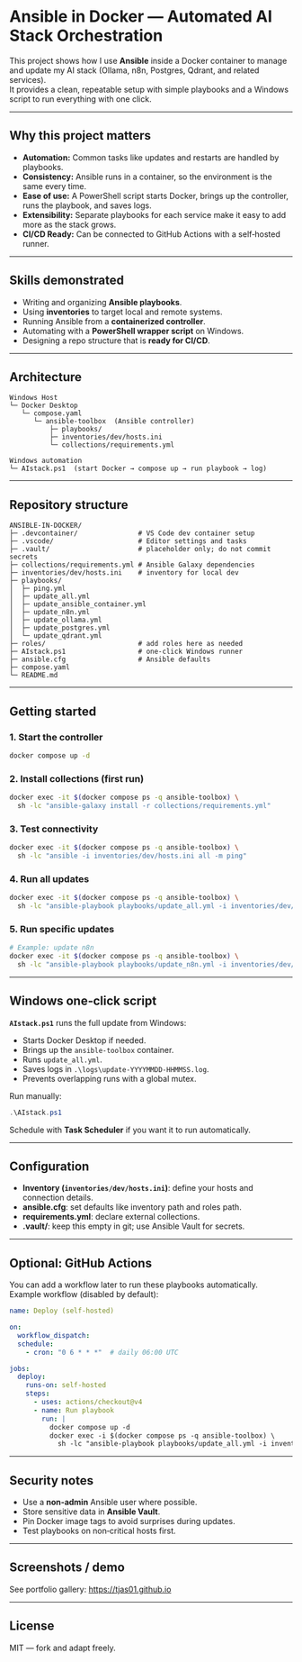 # Ansible in Docker — Automated AI Stack Orchestration

This project shows how I use **Ansible** inside a Docker container to manage and update my AI stack (Ollama, n8n, Postgres, Qdrant, and related services).  
It provides a clean, repeatable setup with simple playbooks and a Windows script to run everything with one click.

---

## Why this project matters
- **Automation:** Common tasks like updates and restarts are handled by playbooks.  
- **Consistency:** Ansible runs in a container, so the environment is the same every time.  
- **Ease of use:** A PowerShell script starts Docker, brings up the controller, runs the playbook, and saves logs.  
- **Extensibility:** Separate playbooks for each service make it easy to add more as the stack grows.  
- **CI/CD Ready:** Can be connected to GitHub Actions with a self‑hosted runner.  

---

## Skills demonstrated
- Writing and organizing **Ansible playbooks**.  
- Using **inventories** to target local and remote systems.  
- Running Ansible from a **containerized controller**.  
- Automating with a **PowerShell wrapper script** on Windows.  
- Designing a repo structure that is **ready for CI/CD**.  

---

## Architecture
```
Windows Host
└─ Docker Desktop
   └─ compose.yaml
      └─ ansible-toolbox  (Ansible controller)
          ├─ playbooks/
          ├─ inventories/dev/hosts.ini
          └─ collections/requirements.yml

Windows automation
└─ AIstack.ps1  (start Docker → compose up → run playbook → log)
```

---

## Repository structure
```
ANSIBLE-IN-DOCKER/
├─ .devcontainer/               # VS Code dev container setup
├─ .vscode/                     # Editor settings and tasks
├─ .vault/                      # placeholder only; do not commit secrets
├─ collections/requirements.yml # Ansible Galaxy dependencies
├─ inventories/dev/hosts.ini    # inventory for local dev
├─ playbooks/
│  ├─ ping.yml
│  ├─ update_all.yml
│  ├─ update_ansible_container.yml
│  ├─ update_n8n.yml
│  ├─ update_ollama.yml
│  ├─ update_postgres.yml
│  └─ update_qdrant.yml
├─ roles/                       # add roles here as needed
├─ AIstack.ps1                  # one‑click Windows runner
├─ ansible.cfg                  # Ansible defaults
├─ compose.yaml                 
└─ README.md
```

---

## Getting started

### 1. Start the controller
```bash
docker compose up -d
```

### 2. Install collections (first run)
```bash
docker exec -it $(docker compose ps -q ansible-toolbox) \
  sh -lc "ansible-galaxy install -r collections/requirements.yml"
```

### 3. Test connectivity
```bash
docker exec -it $(docker compose ps -q ansible-toolbox) \
  sh -lc "ansible -i inventories/dev/hosts.ini all -m ping"
```

### 4. Run all updates
```bash
docker exec -it $(docker compose ps -q ansible-toolbox) \
  sh -lc "ansible-playbook playbooks/update_all.yml -i inventories/dev/hosts.ini"
```

### 5. Run specific updates
```bash
# Example: update n8n
docker exec -it $(docker compose ps -q ansible-toolbox) \
  sh -lc "ansible-playbook playbooks/update_n8n.yml -i inventories/dev/hosts.ini"
```

---

## Windows one‑click script

**`AIstack.ps1`** runs the full update from Windows:
- Starts Docker Desktop if needed.  
- Brings up the `ansible-toolbox` container.  
- Runs `update_all.yml`.  
- Saves logs in `.\logs\update-YYYYMMDD-HHMMSS.log`.  
- Prevents overlapping runs with a global mutex.  

Run manually:
```powershell
.\AIstack.ps1
```

Schedule with **Task Scheduler** if you want it to run automatically.  

---

## Configuration

- **Inventory (`inventories/dev/hosts.ini`)**: define your hosts and connection details.  
- **ansible.cfg**: set defaults like inventory path and roles path.  
- **requirements.yml**: declare external collections.  
- **.vault/**: keep this empty in git; use Ansible Vault for secrets.  

---

## Optional: GitHub Actions

You can add a workflow later to run these playbooks automatically.  
Example workflow (disabled by default):

```yaml
name: Deploy (self-hosted)

on:
  workflow_dispatch:
  schedule:
    - cron: "0 6 * * *"  # daily 06:00 UTC

jobs:
  deploy:
    runs-on: self-hosted
    steps:
      - uses: actions/checkout@v4
      - name: Run playbook
        run: |
          docker compose up -d
          docker exec -i $(docker compose ps -q ansible-toolbox) \
            sh -lc "ansible-playbook playbooks/update_all.yml -i inventories/dev/hosts.ini"
```

---

## Security notes
- Use a **non‑admin** Ansible user where possible.  
- Store sensitive data in **Ansible Vault**.  
- Pin Docker image tags to avoid surprises during updates.  
- Test playbooks on non‑critical hosts first.  

---

##  Screenshots / demo
See portfolio gallery: https://tjas01.github.io

---

##  License
MIT — fork and adapt freely.
